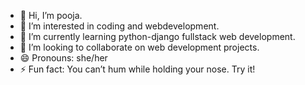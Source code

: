 - 👋 Hi, I’m pooja.
- 👀 I’m interested in coding and webdevelopment.
- 🌱 I’m currently learning python-django fullstack web development.
- 💞️ I’m looking to collaborate on web development projects.
- 😄 Pronouns: she/her
- ⚡ Fun fact: You can’t hum while holding your nose. Try it!

<!---
p4ja/p4ja is a ✨ special ✨ repository because its `README.md` (this file) appears on your GitHub profile.
You can click the Preview link to take a look at your changes.
--->
